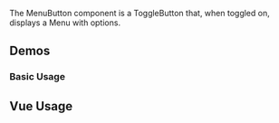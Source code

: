<script setup>
import { CdxMenuButton } from '@wikimedia/codex';
import MenuButtonBasic from '@/../component-demos/menu-button/examples/MenuButtonBasic.vue';
</script>

The MenuButton component is a ToggleButton that, when toggled on, displays a Menu with options.

## Demos
### Basic Usage

<cdx-demo-wrapper :force-reset="true">
<template v-slot:demo>
	<menu-button-basic />
</template>
<template v-slot:code>

:::code-group

<<< @/../component-demos/menu-button/examples/MenuButtonBasic.vue [NPM]

<<< @/../component-demos/menu-button/examples-mw/MenuButtonBasic.vue [MediaWiki]

:::

</template>
</cdx-demo-wrapper>


## Vue Usage

